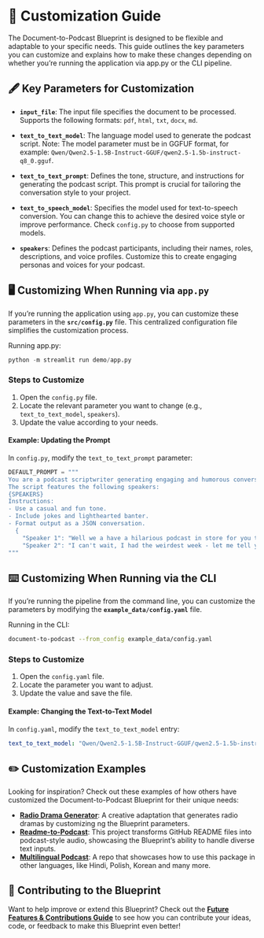 # 🎨 **Customization Guide**

The Document-to-Podcast Blueprint is designed to be flexible and adaptable to your specific needs.
This guide outlines the key parameters you can customize and explains how to make these changes depending on whether you’re running the application via app.py or the CLI pipeline.

## 🖋️ **Key Parameters for Customization**

- **`input_file`**: The input file specifies the document to be processed. Supports the following formats: `pdf`, `html`, `txt`, `docx`, `md`.

- **`text_to_text_model`**: The language model used to generate the podcast script. Note: The model parameter must be in GGFUF format, for example: `Qwen/Qwen2.5-1.5B-Instruct-GGUF/qwen2.5-1.5b-instruct-q8_0.gguf`.

- **`text_to_text_prompt`**: Defines the tone, structure, and instructions for generating the podcast script. This prompt is crucial for tailoring the conversation style to your project.

- **`text_to_speech_model`**: Specifies the model used for text-to-speech conversion. You can change this to achieve the desired voice style or improve performance. Check `config.py` to choose from supported models.

- **`speakers`**: Defines the podcast participants, including their names, roles, descriptions, and voice profiles. Customize this to create engaging personas and voices for your podcast.

## 🖥️ **Customizing When Running via `app.py`**

If you’re running the application using `app.py`, you can customize these parameters in the **`src/config.py`** file. This centralized configuration file simplifies the customization process.

Running app.py:
```python
python -m streamlit run demo/app.py
```

### Steps to Customize
1. Open the `config.py` file.
2. Locate the relevant parameter you want to change (e.g., `text_to_text_model`, `speakers`).
3. Update the value according to your needs.

#### Example: Updating the Prompt
In `config.py`, modify the `text_to_text_prompt` parameter:

```python
DEFAULT_PROMPT = """
You are a podcast scriptwriter generating engaging and humorous conversations in JSON format.
The script features the following speakers:
{SPEAKERS}
Instructions:
- Use a casual and fun tone.
- Include jokes and lighthearted banter.
- Format output as a JSON conversation.
  {
    "Speaker 1": "Well we a have a hilarious podcast in store for you today...",
    "Speaker 2": "I can't wait, I had the weirdest week - let me tell you all about it...",
"""
```

## ⌨️ **Customizing When Running via the CLI**

If you’re running the pipeline from the command line, you can customize the parameters by modifying the **`example_data/config.yaml`** file.

Running in the CLI:
```bash
document-to-podcast --from_config example_data/config.yaml
```

### Steps to Customize
1. Open the `config.yaml` file.
2. Locate the parameter you want to adjust.
3. Update the value and save the file.

#### Example: Changing the Text-to-Text Model
In `config.yaml`, modify the `text_to_text_model` entry:

```yaml
text_to_text_model: "Qwen/Qwen2.5-1.5B-Instruct-GGUF/qwen2.5-1.5b-instruct-q8_0.gguf"
```

## ✏️ **Customization Examples**

Looking for inspiration? Check out these examples of how others have customized the Document-to-Podcast Blueprint for their unique needs:

- **[Radio Drama Generator](https://github.com/stefanfrench/radio-drama-generator)**: A creative adaptation that generates radio dramas by customizing ng the Blueprint parameters.
- **[Readme-to-Podcast](https://github.com/alexmeckes/readme-to-podcast)**: This project transforms GitHub README files into podcast-style audio, showcasing the Blueprint’s ability to handle diverse text inputs.
- **[Multilingual Podcast](https://github.com/Kostis-S-Z/document-to-podcast/)**: A repo that showcases how to use this package in other languages, like Hindi, Polish, Korean and many more.

## 🤝 **Contributing to the Blueprint**

Want to help improve or extend this Blueprint? Check out the **[Future Features & Contributions Guide](future-features-contributions.md)** to see how you can contribute your ideas, code, or feedback to make this Blueprint even better!
